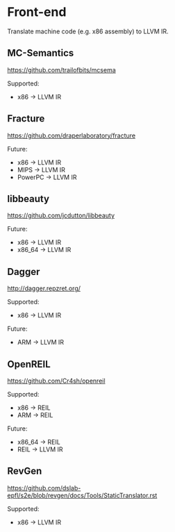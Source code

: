 # Front-end

Translate machine code (e.g. x86 assembly) to LLVM IR.

## MC-Semantics

https://github.com/trailofbits/mcsema

Supported:
* x86 -> LLVM IR

## Fracture

https://github.com/draperlaboratory/fracture

Future:
* x86 -> LLVM IR
* MIPS -> LLVM IR
* PowerPC -> LLVM IR

## libbeauty

https://github.com/jcdutton/libbeauty

Future:
* x86 -> LLVM IR
* x86_64 -> LLVM IR

## Dagger

http://dagger.repzret.org/

Supported:
* x86 -> LLVM IR

Future:
* ARM -> LLVM IR

## OpenREIL

https://github.com/Cr4sh/openreil

Supported:
* x86 -> REIL
* ARM -> REIL

Future:
* x86_64 -> REIL
* REIL -> LLVM IR

## RevGen

https://github.com/dslab-epfl/s2e/blob/revgen/docs/Tools/StaticTranslator.rst

Supported:

* x86 -> LLVM IR

